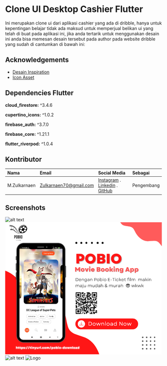 # Clone UI Desktop Cashier Flutter
Ini merupakan clone ui dari aplikasi cashier yang ada di dribble, hanya untuk kepentingan belajar tidak ada maksud untuk memperjual belikan ui yang telah di buat pada aplikasi ini, jika anda tertarik untuk menggunakan desain ini anda bisa memesan desain tersebut pada author pada website dribble yang sudah di cantumkan di bawah ini:

## Acknowledgements

 - [Desain Inspiration](https://dribbble.com/shots/15629660-Kopinan-POS-System-for-Coffee-Shop)
 - [Icon Asset](https://www.flaticon.com/)


## Dependencies Flutter 

**cloud_firestore:** ^3.4.6

**cupertino_icons:** ^1.0.2

**firebase_auth:** ^3.7.0

**firebase_core:** ^1.21.1

**flutter_riverpod:** ^1.0.4


## Kontributor
 
| Nama | Email    | Social Media  | Sebagai  |
:---   | :--- | :--- | :--- |
M.Zulkarnaen|Zulkarnaen70@gmail.com|[Instagram](https://www.instagram.com/zulkarnaimz/) . [Linkedin](http://www.linkedin.com/in/zulkarnaen137) . [GitHub](https://github.com/magerngulik) |Pengembang


## Screenshots
![alt text](https://ibb.co/VgLFptg)
![alt text](https://github.com/magerngulik/fugi_movie_app_team1/raw/master/resources/1.png)
![alt text](https://github.com/magerngulik/clone-desktop-cashier-flutter/blob/main/assets/sc/sc1.jpg)
![Logo](https://ibb.co/VgLFptg)

